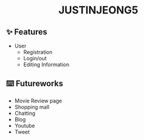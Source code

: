 <h1 align="center">JUSTINJEONG5</h1>

## ✨ Features
- User
  - Registration
  - Login/out
  - Editing Information

## ⌨️ Futureworks
- Movie Review page
- Shopping mall
- Chatting
- Blog
- Youtube
- Tweet
